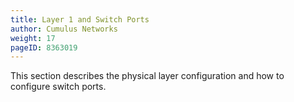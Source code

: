 ```yaml
---
title: Layer 1 and Switch Ports
author: Cumulus Networks
weight: 17
pageID: 8363019
---
```


This section describes the physical layer configuration and how to configure switch ports.
